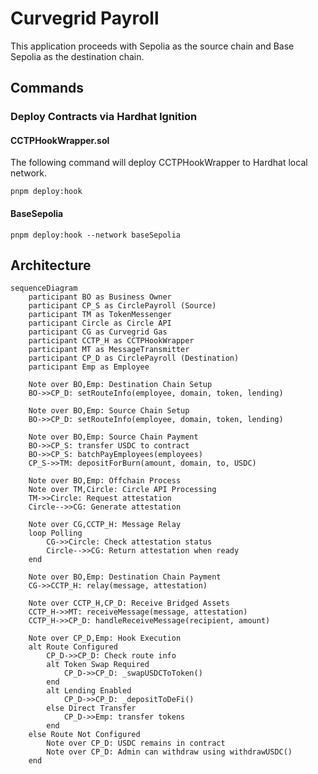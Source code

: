 # Curvegrid Payroll

This application proceeds with Sepolia as the source chain and Base Sepolia as the destination chain.

## Commands

### Deploy Contracts via Hardhat Ignition

#### CCTPHookWrapper.sol

The following command will deploy CCTPHookWrapper to Hardhat local network.

```
pnpm deploy:hook
```

#### BaseSepolia

```
pnpm deploy:hook --network baseSepolia
```

## Architecture

```mermaid
sequenceDiagram
    participant BO as Business Owner
    participant CP_S as CirclePayroll (Source)
    participant TM as TokenMessenger
    participant Circle as Circle API
    participant CG as Curvegrid Gas
    participant CCTP_H as CCTPHookWrapper
    participant MT as MessageTransmitter
    participant CP_D as CirclePayroll (Destination)
    participant Emp as Employee

    Note over BO,Emp: Destination Chain Setup
    BO->>CP_D: setRouteInfo(employee, domain, token, lending)

    Note over BO,Emp: Source Chain Setup
    BO->>CP_D: setRouteInfo(employee, domain, token, lending)

    Note over BO,Emp: Source Chain Payment
    BO->>CP_S: transfer USDC to contract
    BO->>CP_S: batchPayEmployees(employees)
    CP_S->>TM: depositForBurn(amount, domain, to, USDC)
    
    Note over BO,Emp: Offchain Process
    Note over TM,Circle: Circle API Processing
    TM->>Circle: Request attestation
    Circle-->>CG: Generate attestation

    Note over CG,CCTP_H: Message Relay
    loop Polling
        CG->>Circle: Check attestation status
        Circle-->>CG: Return attestation when ready
    end
    
    Note over BO,Emp: Destination Chain Payment
    CG->>CCTP_H: relay(message, attestation)
    
    Note over CCTP_H,CP_D: Receive Bridged Assets
    CCTP_H->>MT: receiveMessage(message, attestation)
    CCTP_H->>CP_D: handleReceiveMessage(recipient, amount)
    
    Note over CP_D,Emp: Hook Execution
    alt Route Configured
        CP_D->>CP_D: Check route info
        alt Token Swap Required
            CP_D->>CP_D: _swapUSDCToToken()
        end
        alt Lending Enabled
            CP_D->>CP_D: _depositToDeFi()
        else Direct Transfer
            CP_D->>Emp: transfer tokens
        end
    else Route Not Configured
        Note over CP_D: USDC remains in contract
        Note over CP_D: Admin can withdraw using withdrawUSDC()
    end
```
